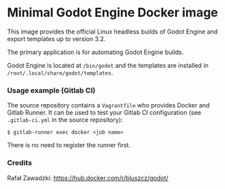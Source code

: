# Minimal Godot Engine Docker image

This image provides the official Linux headless builds of Godot Engine and export templates up to version 3.2.

The primary application is for automating Godot Engine builds.

Godot Engine is located at ```/bin/godot``` and the templates are installed in ```/root/.local/share/godot/templates```.

### Usage example (Gitlab CI)

The source repository contains a ```Vagrantfile``` who provides Docker and Gitlab Runner. It can be used to test your Gitlab CI configuration (see ```.gitlab-ci.yml``` in the source repository):

    $ gitlab-runner exec docker <job name>
   
There is no need to register the runner first.

### Credits

Rafał Zawadzki: https://hub.docker.com/r/bluszcz/godot/
